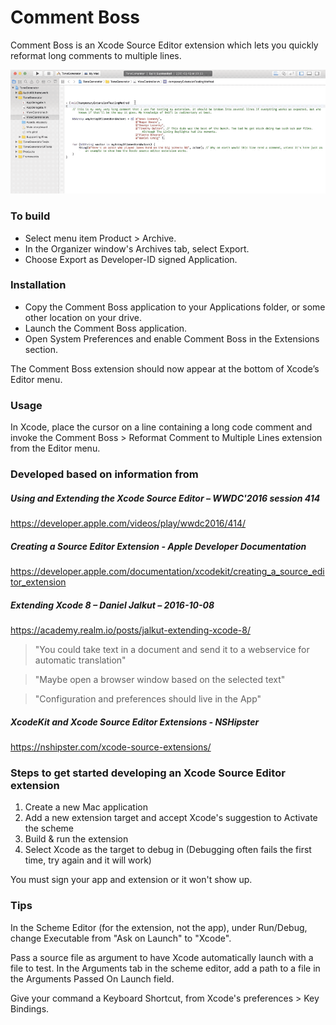 # Comment Boss
Comment Boss is an Xcode Source Editor extension which lets you quickly reformat long comments to multiple lines.

[![Demo Comment Boss](Docs/Comment%20Boss%20usage%20example.gif)](Docs/Comment%20Boss%20usage%20example.mp4?raw=true)



### To build

* Select menu item Product > Archive.
* In the Organizer window's Archives tab, select Export.
* Choose Export as Developer-ID signed Application.

### Installation
* Copy the Comment Boss application to your Applications folder, or some other location on your drive.
* Launch the Comment Boss application.
* Open System Preferences and enable Comment Boss in the Extensions section.

The Comment Boss extension should now appear at the bottom of Xcode’s Editor menu.

### Usage
In Xcode, place the cursor on a line containing a long code comment and invoke the Comment Boss > Reformat Comment to Multiple Lines extension from the Editor menu.


### Developed based on information from

##### Using and Extending the Xcode Source Editor – WWDC'2016 session 414
https://developer.apple.com/videos/play/wwdc2016/414/

##### Creating a Source Editor Extension - Apple Developer Documentation
https://developer.apple.com/documentation/xcodekit/creating_a_source_editor_extension

##### Extending Xcode 8 – Daniel Jalkut – 2016-10-08
https://academy.realm.io/posts/jalkut-extending-xcode-8/

> "You could take text in a document and send it to a webservice for automatic translation"

> "Maybe open a browser window based on the selected text"

> "Configuration and preferences should live in the App"

##### Xcode​Kit and Xcode Source Editor Extensions - NSHipster
https://nshipster.com/xcode-source-extensions/

### Steps to get started developing an Xcode Source Editor extension

1. Create a new Mac application
2. Add a new extension target and accept Xcode's suggestion to Activate the scheme
3. Build & run the extension
4. Select Xcode as the target to debug in
(Debugging often fails the first time, try again and it will work)

You must sign your app and extension or it won't show up.

### Tips

In the Scheme Editor (for the extension, not the app), under Run/Debug, change Executable from "Ask on Launch" to "Xcode".

Pass a source file as argument to have Xcode automatically launch with a file to test. In the Arguments tab in the scheme editor, add a path to a file in the Arguments Passed On Launch field.

Give your command a Keyboard Shortcut, from Xcode's preferences > Key Bindings.
